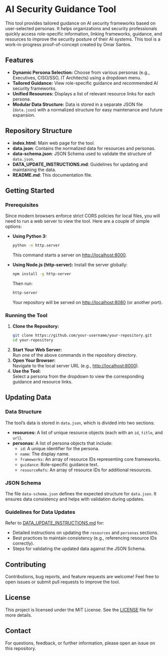 # AI Security Guidance Tool

This tool provides tailored guidance on AI security frameworks based on user-selected personas. It helps organizations and security professionals quickly access role-specific information, linking frameworks, guidance, and resources to improve the security posture of their AI systems. This tool is a work-in-progress proof-of-concept created by Omar Santos.

## Features

- **Dynamic Persona Selection:** Choose from various personas (e.g., Executives, CISO/SSO, IT Architects) using a dropdown menu.
- **Tailored Guidance:** View role-specific guidance and recommended AI security frameworks.
- **Unified Resources:** Displays a list of relevant resource links for each persona.
- **Modular Data Structure:** Data is stored in a separate JSON file (`data.json`) with a normalized structure for easy maintenance and future expansion.

## Repository Structure

- **index.html**: Main web page for the tool.
- **data.json**: Contains the normalized data for resources and personas.
- **data-schema.json**: JSON Schema used to validate the structure of `data.json`.
- **DATA_UPDATE_INSTRUCTIONS.md**: Guidelines for updating and maintaining the data.
- **README.md**: This documentation file.

## Getting Started

### Prerequisites

Since modern browsers enforce strict CORS policies for local files, you will need to run a web server to view the tool. Here are a couple of simple options:

- **Using Python 3:**
  ```bash
  python -m http.server
  ```
  This command starts a server on [http://localhost:8000](http://localhost:8000).

- **Using Node.js (http-server):**
  Install the server globally:
  ```bash
  npm install -g http-server
  ```
  Then run:
  ```bash
  http-server
  ```
  Your repository will be served on [http://localhost:8080](http://localhost:8080) (or another port).

### Running the Tool

1. **Clone the Repository:**
   ```bash
   git clone https://github.com/your-username/your-repository.git
   cd your-repository
   ```
2. **Start Your Web Server:**  
   Run one of the above commands in the repository directory.
3. **Open Your Browser:**  
   Navigate to the local server URL (e.g., [http://localhost:8000](http://localhost:8000)).
4. **Use the Tool:**  
   Select a persona from the dropdown to view the corresponding guidance and resource links.

## Updating Data

### Data Structure

The tool’s data is stored in `data.json`, which is divided into two sections:

- **resources:** A list of unique resource objects (each with an `id`, `title`, and `url`).
- **personas:** A list of persona objects that include:
  - `id`: A unique identifier for the persona.
  - `name`: The display name.
  - `frameworks`: An array of resource IDs representing core frameworks.
  - `guidance`: Role-specific guidance text.
  - `resourceRefs`: An array of resource IDs for additional resources.

### JSON Schema

The file `data-schema.json` defines the expected structure for `data.json`. It ensures data consistency and helps with validation during updates.

### Guidelines for Data Updates

Refer to [DATA_UPDATE_INSTRUCTIONS.md](DATA_UPDATE_INSTRUCTIONS.md) for:
- Detailed instructions on updating the `resources` and `personas` sections.
- Best practices to maintain consistency (e.g., referencing resource IDs correctly).
- Steps for validating the updated data against the JSON Schema.

## Contributing

Contributions, bug reports, and feature requests are welcome! Feel free to open issues or submit pull requests to improve the tool.

## License

This project is licensed under the MIT License. See the [LICENSE](LICENSE) file for more details.


## Contact

For questions, feedback, or further information, please open an issue on this repository.